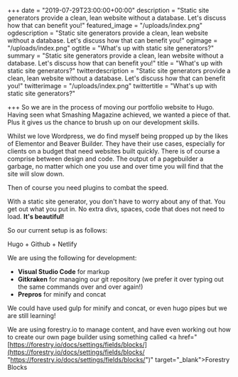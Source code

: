 +++
date = "2019-07-29T23:00:00+00:00"
description = "Static site generators provide a clean, lean website without a database. Let's discuss how that can benefit you!"
featured_image = "/uploads/index.png"
ogdescription = "Static site generators provide a clean, lean website without a database. Let's discuss how that can benefit you!"
ogimage = "/uploads/index.png"
ogtitle = "What's up with static site generators?"
summary = "Static site generators provide a clean, lean website without a database. Let's discuss how that can benefit you!"
title = "What's up with static site generators?"
twitterdescription = "Static site generators provide a clean, lean website without a database. Let's discuss how that can benefit you!"
twitterimage = "/uploads/index.png"
twittertitle = "What's up with static site generators?"

+++
So we are in the process of moving our portfolio website to Hugo. Having seen what Smashing Magazine achieved, we wanted a piece of that. Plus it gives us the chance to brush up on our development skills.

Whilst we love Wordpress, we do find myself being propped up by the likes of Elementor and Beaver Builder.  They have their use cases, especially for clients on a budget that need websites built quickly. There is of course a comprise between design and code. The output of a pagebuilder a garbage, no matter which one you use and over time you will find that the site will slow down.

Then of course you need plugins to combat the speed.

With a static site generator, you don't have to worry about any of that. You get out what you put in. No extra divs, spaces, code that does not need to load. **It's beautiful!**

So our current setup is as follows:

Hugo + Github + Netlify

We are using the following for development:

* **Visual Studio Code** for markup
* **Gitkraken** for managing our git repository (we prefer it over typing out the same commands over and over again!)
* **Prepros** for minify and concat

We could have used gulp for minify and concat, or even hugo pipes but we are still learning!

We are using forestry.io to manage content, and have even working out how to create our own page builder using something called <a href="[https://forestry.io/docs/settings/fields/blocks/](https://forestry.io/docs/settings/fields/blocks/ "https://forestry.io/docs/settings/fields/blocks/")" target="_blank">Forestry Blocks</a>
